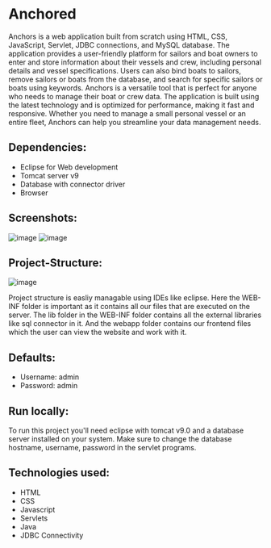 # Anchored

Anchors is a web application built from scratch using HTML, CSS, JavaScript, Servlet, JDBC connections, and MySQL database.
The application provides a user-friendly platform for sailors and boat owners to enter and store information about their vessels and
crew, including personal details and vessel specifications. Users can also bind boats to sailors, remove sailors or boats from the
database, and search for specific sailors or boats using keywords.
Anchors is a versatile tool that is perfect for anyone who needs to manage their boat or crew data. The application is built using the
latest technology and is optimized for performance, making it fast and responsive. Whether you need to manage a small personal
vessel or an entire fleet, Anchors can help you streamline your data management needs.

## Dependencies:
 - Eclipse for Web development
 - Tomcat server v9
 - Database with connector driver
 - Browser
 
 ## Screenshots:
 ![image](https://user-images.githubusercontent.com/26852582/230705761-e5d4a276-8bfc-49ba-998b-932cdfffdee0.png)
![image](https://user-images.githubusercontent.com/26852582/230705767-49e714ab-7518-49c7-8865-d845be167f69.png)

 
 ## Project-Structure:
 ![image](https://user-images.githubusercontent.com/26852582/230705469-68ab5d1b-2cf2-439f-bbf0-bd36dc7bde26.png) 

  Project structure is easliy managable using IDEs like eclipse. Here the WEB-INF
  folder is important as it contains all our files that are executed on the server. The
  lib folder in the WEB-INF folder contains all the external libraries like sql
  connector in it. And the webapp folder contains our frontend files which the user
  can view the website and work with it.

## Defaults:
 - Username: admin
 - Password: admin
 
## Run locally:
  To run this project you'll need eclipse with tomcat v9.0 and a database server installed on your system. Make sure to change the database
  hostname, username, password in the servlet programs.
  
## Technologies used:
  - HTML
  - CSS
  - Javascript
  - Servlets
  - Java
  - JDBC Connectivity
